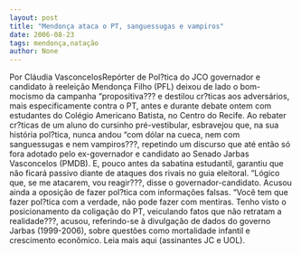 ```yaml
---
layout: post
title: "Mendonça ataca o PT, sanguessugas e vampiros"
date: 2006-08-23
tags: mendonça,natação
author: None
---
```

Por Cláudia VasconcelosRepórter de Pol?tica do JCO governador e candidato à reeleição Mendonça Filho (PFL) deixou de lado o bom-mocismo da campanha “propositiva??? e destilou cr?ticas aos adversários, mais especificamente contra o PT, antes e durante debate ontem com estudantes do Colégio Americano Batista, no Centro do Recife. Ao rebater cr?ticas de um aluno do cursinho pré-vestibular, esbravejou que, na sua história pol?tica, nunca andou “com dólar na cueca, nem com sanguessugas e nem vampiros???, repetindo um discurso que até então só fora adotado pelo ex-governador e candidato ao Senado Jarbas Vasconcelos (PMDB). E, pouco antes da sabatina estudantil, garantiu que não ficará passivo diante de ataques dos rivais no guia eleitoral. “Lógico que, se me atacarem, vou reagir???, disse o governador-candidato. Acusou ainda a oposição de fazer pol?tica com informações falsas. “Você tem que fazer pol?tica com a verdade, não pode fazer com mentiras. Tenho visto o posicionamento da coligação do PT, veiculando fatos que não retratam a realidade???, acusou, referindo-se à divulgação de dados do governo Jarbas (1999-2006), sobre questões como mortalidade infantil e crescimento econômico.
Leia mais aqui (assinantes JC e UOL). 